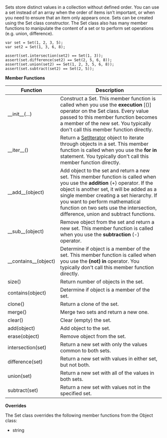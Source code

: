 Sets store distinct values in a collection without
defined order. You can use a set instead of an array when the order of
items isn’t important, or when you need to ensure that an item only
appears once. Sets can be created using the Set class constructor.
The Set class also has many member functions to manipulate the content of
a set or to perform set operations (e.g. union, difference).

	var set = Set(1, 2, 3, 5);
	var set2 = Set(1, 3, 6, 8);

	assert(set.intersection(set2) == Set(1, 3));
	assert(set.difference(set2) == Set(2, 5, 6, 8));
	assert(set.union(set2) == Set(1, 2, 3, 5, 6, 8));
	assert(set.subtract(set2) == Set(2, 5));

**Member Functions**

| Function | Description |
| ------ | ----------- |
| \_\_init__(...) | Construct a Set. This member function is called when you use the **execution** [()] operator on the Set class. Every value passed to this member function becomes a member of the new set. You typically don't call this member function directly. |
| \_\_iter__() | Return a [SetIterator](SetIterator.md) object to iterate through objects in a set. This member function is called when you use the **for in** statement. You typically don't call this member function directly. |
| \_\_add__(object) | Add object to the set and return a new set. This member function is called when you use the **addition** (+) operator. If the object is another set, it will be added as a single member creating a set hierarchy. If you want to perform mathematical function on two sets use the intersection, difference, union and subtract functions. |
| \_\_sub__(object) | Remove object from the set and return a new set. This member function is called when you use the **subtraction** (-) operator. |
| \_\_contains__(object) | Determine if object is a member of the set. This member function is called when you use the **(not) in** operator. You typically don't call this member function directly. |
| size() | Return number of objects in the set. |
| contains(object) | Determine if object is a member of the set. |
| clone() | Return a clone of the set. |
| merge() | Merge two sets and return a new one. |
| clear() | Clear (empty) the set. |
| add(object) | Add object to the set. |
| erase(object) | Remove object from the set. |
| intersection(set) | Return a new set with only the values common to both sets. |
| difference(set) | Return a new set with values in either set, but not both. |
| union(set) | Return a new set with all of the values in both sets. |
| subtract(set) | Return a new set with values not in the specified set. |

**Overrides**

The Set class overrides the following member functions from the Object class:

* string
